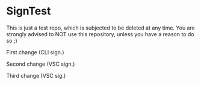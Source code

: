 # SignTest
This is just a test repo, which is subjected to be deleted at any time. You are strongly advised to NOT use this repository, unless you have a reason to do so ;)

First change (CLI sign.)

Second change (VSC sign.)

Third change (VSC sig.)
